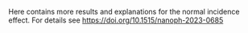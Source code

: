 Here contains more results and explanations for the normal incidence effect. For details see https://doi.org/10.1515/nanoph-2023-0685

